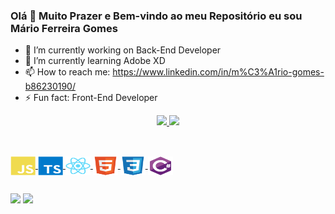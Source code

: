 ### Olá 👋 Muito Prazer e Bem-vindo ao meu Repositório eu sou Mário Ferreira Gomes  


- 🔭 I’m currently working on Back-End Developer
- 🌱 I’m currently learning Adobe XD
- 📫 How to reach me: https://www.linkedin.com/in/m%C3%A1rio-gomes-b86230190/
- ⚡ Fun fact: Front-End Developer

<div align="center">
  <a href="https://github.com/MarioFGomes">
  <img height="150em" src="https://github-readme-stats.vercel.app/api?username=MarioFGomes&show_icons=true&theme=dark&include_all_commits=true&count_private=true"/>
  <img height="150em" src="https://github-readme-stats.vercel.app/api/top-langs/?username=MarioFGomes&layout=compact&langs_count=7&theme=dark"/>
</div>
 
  ##
  
  <div style="display: inline_block"><br>
  <img align="center" alt="Mario-Js" height="30" width="40" src="https://raw.githubusercontent.com/devicons/devicon/master/icons/javascript/javascript-plain.svg">
  <img align="center" alt="Mario-Ts" height="30" width="40" src="https://raw.githubusercontent.com/devicons/devicon/master/icons/typescript/typescript-plain.svg">
  <img align="center" alt="Mario-React" height="30" width="40" src="https://raw.githubusercontent.com/devicons/devicon/master/icons/react/react-original.svg">
  <img align="center" alt="Mario-HTML" height="30" width="40" src="https://raw.githubusercontent.com/devicons/devicon/master/icons/html5/html5-original.svg">
  <img align="center" alt="Mario-CSS" height="30" width="40" src="https://raw.githubusercontent.com/devicons/devicon/master/icons/css3/css3-original.svg">
  <img align="center" alt="Mario-Csharp" height="30" width="40" src="https://raw.githubusercontent.com/devicons/devicon/master/icons/csharp/csharp-original.svg">
</div>
  
  ##
  
  <div>      
  <a href = "mailto:marioferreiragomes333@gmail.com"><img src="https://img.shields.io/badge/-Gmail-%23333?style=for-the-badge&logo=gmail&logoColor=white" target="_blank"></a>
  <a href="https://www.linkedin.com/in/m%C3%A1rio-gomes-b86230190/" target="_blank"><img src="https://img.shields.io/badge/-LinkedIn-%230077B5?style=for-the-badge&logo=linkedin&logoColor=white" target="_blank"></a> 
  </div>
